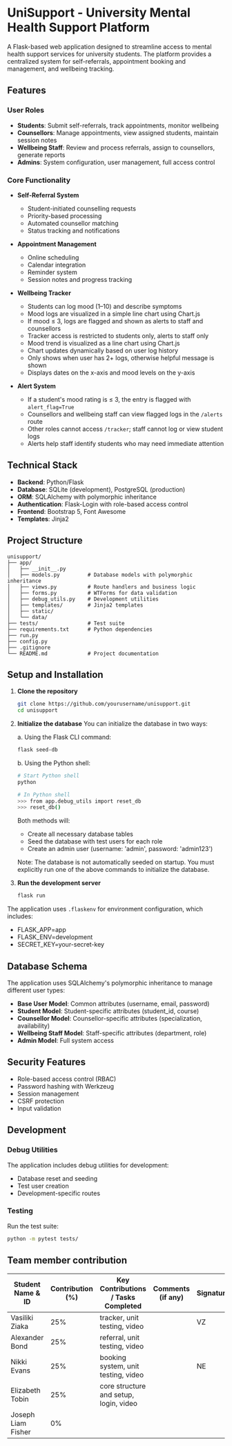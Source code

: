 # UniSupport - University Mental Health Support Platform

A Flask-based web application designed to streamline access to mental health support services for university students. The platform provides a centralized system for self-referrals, appointment booking and management, and wellbeing tracking.

## Features

### User Roles

- **Students**: Submit self-referrals, track appointments, monitor wellbeing
- **Counsellors**: Manage appointments, view assigned students, maintain session notes
- **Wellbeing Staff**: Review and process referrals, assign to counsellors, generate reports
- **Admins**: System configuration, user management, full access control

### Core Functionality

- **Self-Referral System**

  - Student-initiated counselling requests
  - Priority-based processing
  - Automated counsellor matching
  - Status tracking and notifications

- **Appointment Management**

  - Online scheduling
  - Calendar integration
  - Reminder system
  - Session notes and progress tracking

- **Wellbeing Tracker**

  - Students can log mood (1–10) and describe symptoms
  - Mood logs are visualized in a simple line chart using Chart.js
  - If mood ≤ 3, logs are flagged and shown as alerts to staff and counsellors
  - Tracker access is restricted to students only, alerts to staff only
  - Mood trend is visualized as a line chart using Chart.js
  - Chart updates dynamically based on user log history
  - Only shows when user has 2+ logs, otherwise helpful message is shown
  - Displays dates on the x-axis and mood levels on the y-axis

- **Alert System**

  - If a student's mood rating is ≤ 3, the entry is flagged with `alert_flag=True`
  - Counsellors and wellbeing staff can view flagged logs in the `/alerts` route
  - Other roles cannot access `/tracker`; staff cannot log or view student logs
  - Alerts help staff identify students who may need immediate attention

## Technical Stack

- **Backend**: Python/Flask
- **Database**: SQLite (development), PostgreSQL (production)
- **ORM**: SQLAlchemy with polymorphic inheritance
- **Authentication**: Flask-Login with role-based access control
- **Frontend**: Bootstrap 5, Font Awesome
- **Templates**: Jinja2

## Project Structure

```
unisupport/
├── app/
│   ├── __init__.py
│   ├── models.py         # Database models with polymorphic inheritance
│   ├── views.py          # Route handlers and business logic
│   ├── forms.py          # WTForms for data validation
│   ├── debug_utils.py    # Development utilities
│   ├── templates/        # Jinja2 templates
│   ├── static/
│   └── data/
├── tests/                # Test suite
├── requirements.txt      # Python dependencies
├── run.py
├── config.py
├── .gitignore
└── README.md             # Project documentation
```

## Setup and Installation

1. **Clone the repository**

   ```bash
   git clone https://github.com/yourusername/unisupport.git
   cd unisupport
   ```

2. **Initialize the database**
   You can initialize the database in two ways:

   a. Using the Flask CLI command:

   ```bash
   flask seed-db
   ```

   b. Using the Python shell:

   ```bash
   # Start Python shell
   python

   # In Python shell
   >>> from app.debug_utils import reset_db
   >>> reset_db()
   ```

   Both methods will:

   - Create all necessary database tables
   - Seed the database with test users for each role
   - Create an admin user (username: 'admin', password: 'admin123')

   Note: The database is not automatically seeded on startup. You must explicitly run one of the above commands to initialize the database.

3. **Run the development server**
   ```bash
   flask run
   ```

The application uses `.flaskenv` for environment configuration, which includes:

- FLASK_APP=app
- FLASK_ENV=development
- SECRET_KEY=your-secret-key

## Database Schema

The application uses SQLAlchemy's polymorphic inheritance to manage different user types:

- **Base User Model**: Common attributes (username, email, password)
- **Student Model**: Student-specific attributes (student_id, course)
- **Counsellor Model**: Counsellor-specific attributes (specialization, availability)
- **Wellbeing Staff Model**: Staff-specific attributes (department, role)
- **Admin Model**: Full system access

## Security Features

- Role-based access control (RBAC)
- Password hashing with Werkzeug
- Session management
- CSRF protection
- Input validation

## Development

### Debug Utilities

The application includes debug utilities for development:

- Database reset and seeding
- Test user creation
- Development-specific routes

### Testing

Run the test suite:

```bash
python -m pytest tests/
```


## Team member contribution

| Student Name & ID  | Contribution (%) | Key Contributions / Tasks Completed    | Comments (if any) | Signature |
| ------------------ | ---------------- |----------------------------------------| ----------------- |-----------|
| Vasiliki Ziaka     | 25%              | tracker, unit testing, video           |                   | VZ        |
| Alexander Bond     | 25%              | referral, unit testing, video          |                   |           |
| Nikki Evans        | 25%              | booking system, unit testing, video    |                   | NE        |
| Elizabeth Tobin    | 25%              | core structure and setup, login, video |                   |           |
| Joseph Liam Fisher | 0%               |                                        |                   |           |
